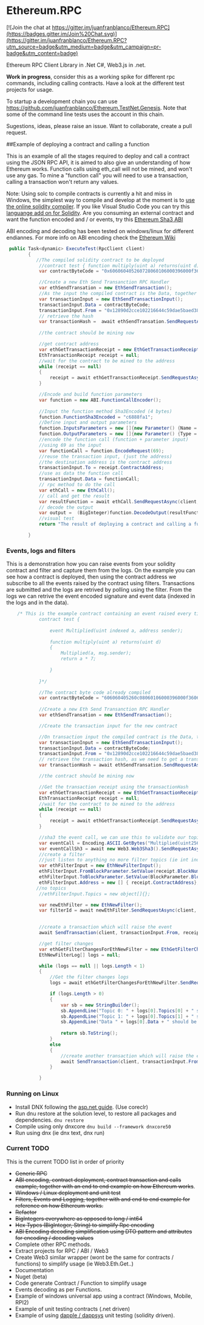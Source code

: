 # Ethereum.RPC

[![Join the chat at https://gitter.im/juanfranblanco/Ethereum.RPC](https://badges.gitter.im/Join%20Chat.svg)](https://gitter.im/juanfranblanco/Ethereum.RPC?utm_source=badge&utm_medium=badge&utm_campaign=pr-badge&utm_content=badge)

Ethereum RPC Client Library in .Net C#, Web3.js in .net.

**Work in progress**, consider this as a working spike for different rpc commands, including calling contracts. Have a look at the different test projects for usage. 

To startup a development chain you can use https://github.com/juanfranblanco/Ethereum.TestNet.Genesis. Note that some of the command line tests uses the account in this chain.

Sugestions, ideas, please raise an issue. Want to collaborate, create a pull request.

##Example of deploying a contract and calling a function

This is an example of all the stages required to deploy and call a contract using the JSON RPC API, it is aimed to also give an understanding of how Ethereum works. Function calls using eth_call will not be mined, and won't use any gas. To mine a "function call" you will need to use a transaction, calling a transaction won't return any values.

Note: Using solc to compile contracts is currently a hit and miss in Windows, the simplest way to compile and develop at the moment is to [use the online solidity compiler](https://chriseth.github.io/browser-solidity/). If you like Visual Studio Code you can try this [languange add on for Solidity](https://marketplace.visualstudio.com/items/JuanBlanco.solidity). Are you consuming an external contract and want the function encoded and / or events, try this [Ethereum Sha3 ABI](http://juan.blanco.ws/SHA3/)

ABI encoding and decoding has been tested on windows/linux for different endiannes. For more info on ABI encoding check the [Ethereum Wiki](https://github.com/ethereum/wiki/wiki/Ethereum-Contract-ABI) 



```csharp
 public Task<dynamic> ExecuteTest(RpcClient client)
        {
           //The compiled solidity contract to be deployed
            //contract test { function multiply(uint a) returns(uint d) { return a * 7; } }
            var contractByteCode = "0x606060405260728060106000396000f360606040526000357c010000000000000000000000000000000000000000000000000000000090048063c6888fa1146037576035565b005b604b60048080359060200190919050506061565b6040518082815260200191505060405180910390f35b6000600782029050606d565b91905056";

            //Create a new Eth Send Transanction RPC Handler
            var ethSendTransation = new EthSendTransaction();
            //As the input the compiled contract is the Data, together with our address
            var transactionInput = new EthSendTransactionInput();
            transactionInput.Data = contractByteCode;
            transactionInput.From = "0x12890d2cce102216644c59dae5baed380d84830c";
            // retrieve the hash
            var transactionHash =  await ethSendTransation.SendRequestAsync(client, transactionInput);
            
            //the contract should be mining now

            //get contract address 
            var ethGetTransactionReceipt = new EthGetTransactionReceipt();
            EthTransactionReceipt receipt = null;
            //wait for the contract to be mined to the address
            while (receipt == null)
            {
                receipt = await ethGetTransactionReceipt.SendRequestAsync(client, transactionHash);
            }

            //Encode and build function parameters 
            var function = new ABI.FunctionCallEncoder();
            
            //Input the function method Sha3Encoded (4 bytes) 
            function.FunctionSha3Encoded = "c6888fa1";
            //Define input and output parameters
            function.InputsParameters = new []{new Parameter() {Name = "a", Type = ABIType.CreateABIType("uint")}};
            function.OutputParameters = new []{new Parameter() {Type = ABIType.CreateABIType("uint")}};
            //encode the function call (function + parameter input)
            //using 69 as the input
            var functionCall = function.EncodeRequest(69);
            //reuse the transaction input, (just the address) 
            //the destination address is the contract address
            transactionInput.To = receipt.ContractAddress;
            //use as data the function call
            transactionInput.Data = functionCall;
            // rpc method to do the call
            var ethCall = new EthCall();
            // call and get the result
            var resultFunction = await ethCall.SendRequestAsync(client, transactionInput);
            // decode the output
            var output =  (BigInteger)function.DecodeOutput(resultFunction)[0].Result;
            //visual test 
            return "The result of deploying a contract and calling a function to multiply 7 by 69 is: " + (int)output  + " and should be 483";

        }
```

### Events, logs and filters

This is a demonstration how you can raise events from your solidity contract and filter and capture them from the logs.
On the example you can see how a contract is deployed, then using the contract address we subscribe to all the events raised by the contract using filters. Transactions are submitted and the logs are retrived by polling using the filter. From the logs we can retrive the event encoded signature and event data (indexed in the logs and in the data).

```csharp
    /* This is the example contract containing an event raised every time we call multiply
            contract test { 
    
                event Multiplied(uint indexed a, address sender);
    
                function multiply(uint a) returns(uint d) 
                { 
                    Multiplied(a, msg.sender);
                    return a * 7; 
                    
                } 
    
            }*/

            //The contract byte code already compiled
            var contractByteCode = "606060405260c08060106000396000f360606040526000357c010000000000000000000000000000000000000000000000000000000090048063c6888fa1146037576035565b005b604b60048080359060200190919050506061565b6040518082815260200191505060405180910390f35b6000817f10f82b5dc139f3677a16d7bfb70c65252e78143313768d2c52e07db775e1c7ab33604051808273ffffffffffffffffffffffffffffffffffffffff16815260200191505060405180910390a260078202905060bb565b91905056";
            
            //Create a new Eth Send Transanction RPC Handler
            var ethSendTransation = new EthSendTransaction();

            //Create the transaction input for the new contract

            //On transaction input the compiled contract is the Data, together with our sender address 
            var transactionInput = new EthSendTransactionInput();
            transactionInput.Data = contractByteCode;
            transactionInput.From = "0x12890d2cce102216644c59dae5baed380d84830c";
            // retrieve the transaction hash, as we need to get a transaction receipt with the contract address
            var transactionHash = await ethSendTransation.SendRequestAsync(client, transactionInput);

            //the contract should be mining now

            //Get the transaction receipt using the transactionHash
            var ethGetTransactionReceipt = new EthGetTransactionReceipt();
            EthTransactionReceipt receipt = null;
            //wait for the contract to be mined to the address
            while (receipt == null)
            {
                receipt = await ethGetTransactionReceipt.SendRequestAsync(client, transactionHash);
            }

            //sha3 the event call, we can use this to validate our topics 
            var eventCall = Encoding.ASCII.GetBytes("Multiplied(uint256,address)").ToHexString();
            var eventCallSh3 = await new Web3.Web3Sha3().SendRequestAsync(client, eventCall);
            //create a filter 
            //just listen to anything no more filter topics (ie int indexed number)
            var ethFilterInput = new EthNewFilterInput();
            ethFilterInput.FromBlockParameter.SetValue(receipt.BlockNumberHex);
            ethFilterInput.ToBlockParameter.SetValue(BlockParameter.BlockParameterType.latest);
            ethFilterInput.Address = new [] { receipt.ContractAddress};
           //no topics
            //ethFilterInput.Topics = new object[]{};

            var newEthFilter = new EthNewFilter();
            var filterId = await newEthFilter.SendRequestAsync(client, ethFilterInput);

           
            //create a transaction which will raise the event
            await SendTransaction(client, transactionInput.From, receipt.ContractAddress);

            //get filter changes
            var ethGetFilterChangesForEthNewFilter = new EthGetFilterChangesForEthNewFilter();
            EthNewFilterLog[] logs = null;

            while (logs == null || logs.Length < 1)
            {
                //Get the filter changes logs
                logs = await ethGetFilterChangesForEthNewFilter.SendRequestAsync(client, filterId);

                if (logs.Length > 0)
                {
                    var sb = new StringBuilder();
                    sb.AppendLine("Topic 0: " + logs[0].Topics[0] + " should be the same as the SH3 encoded event signature " + eventCallSh3);
                    sb.AppendLine("Topic 1: " + logs[0].Topics[1] + " should be 69 hex  0x45, padded");
                    sb.AppendLine("Data " + logs[0].Data + " should be the same as the address padded 32 bytes " + transactionInput.From);
               
                    return sb.ToString();
                }
                else
                {
                    //create another transaction which will raise the event
                    await SendTransaction(client, transactionInput.From, receipt.ContractAddress);
                }

            }
```



### Running on Linux
* Install DNX following the [asp.net guide](http://docs.asp.net/en/latest/getting-started/installing-on-linux.html). (Use coreclr)
* Run dnu restore at the solution level, to restore all packages and dependencies.
    ```dnu restore ```
* Compile using only dnxcore 
    ```dnu build --framework dnxcore50 ```
* Run using dnx (ie dnx text, dnx run)

### Current TODO
This is the current TODO list in order of priority 
* ~~Generic RPC~~
* ~~ABI encoding, contract deployment, contract transaction and calls example, together with an end to end example on how Ethereum works~~.
* ~~Windows / Linux deployment and unit test~~
* ~~Filters, Events and Logging, together with and end to end example for reference on how Ethereum works.~~
* ~~Refactor~~ 
* ~~BigIntegers everywhere as opposed to long / int64~~
* ~~Hex Types (BigInteger, String) to simplify Rpc encoding~~
* ~~ABI Encoding decoding simplification using DTO pattern and attributes for encoding / decoding values~~
* Complete other RPC methods.
* Extract projects for RPC / ABI / Web3
* Create Web3 similar wrapper (wont be the same for contracts / functions) to simplify usage (ie Web3.Eth.Get..)
* Documentation
* Nuget (beta)
* Code generate Contract / Function to simplify usage 
* Events decoding as per Functions.
* Example of windows universal app using a contract (Windows, Mobile, RPI2)
* Example of unit testing contracts (.net driven)
* Example of using [dapple / dappsys](https://github.com/NexusDevelopment/dapple) unit testing (solidity driven).

